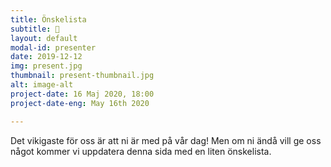 ```yaml
---
title: Önskelista
subtitle: 🎁
layout: default
modal-id: presenter
date: 2019-12-12
img: present.jpg
thumbnail: present-thumbnail.jpg
alt: image-alt
project-date: 16 Maj 2020, 18:00
project-date-eng: May 16th 2020

---
```

Det vikigaste för oss är att ni är med på vår dag! Men om ni ändå vill ge oss något kommer vi uppdatera denna sida med en liten önskelista.
